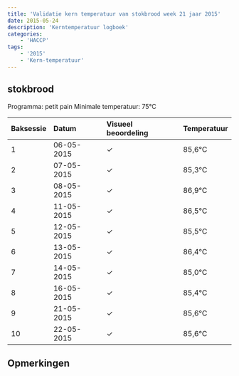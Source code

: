 ```yaml
---
title: 'Validatie kern temperatuur van stokbrood week 21 jaar 2015'
date: 2015-05-24
description: 'Kerntemperatuur logboek'
categories:
    - 'HACCP'
tags:
    - '2015'
    - 'Kern-temperatuur'
---
```


## stokbrood

Programma: petit pain
Minimale temperatuur: 75°C

| Baksessie | Datum | Visueel beoordeling | Temperatuur |
|:---|:---|:---|:---|
| 1 | 06-05-2015 | &check; | 85,6°C |
| 2 | 07-05-2015 | &check; | 85,3°C |
| 3 | 08-05-2015 | &check; | 86,9°C |
| 4 | 11-05-2015 | &check; | 86,5°C |
| 5 | 12-05-2015 | &check; | 85,5°C |
| 6 | 13-05-2015 | &check; | 86,4°C |
| 7 | 14-05-2015 | &check; | 85,0°C |
| 8 | 16-05-2015 | &check; | 85,4°C |
| 9 | 21-05-2015 | &check; | 85,6°C |
| 10 | 22-05-2015 | &check; | 85,6°C |

## Opmerkingen


